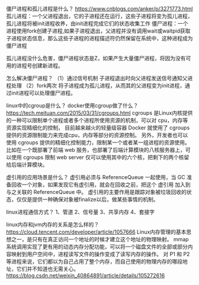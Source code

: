 僵尸进程和孤儿进程是什么？
https://www.cnblogs.com/anker/p/3271773.html
孤儿进程：一个父进程退出，它的子进程还在运行，这些子进程将变为孤儿进程，孤儿进程将被init进程收养，由init进程完成它们的状态收集工作
僵尸进程：一个进程使用fork创建子进程,如果子进程退出，父进程并没有调用wait或waitpid获取子进程状态信息，那么这些子进程的进程描述符仍然保留在系统中，这种进程成为僵尸进程

孤儿进程没什么危害，僵尸进程状态是Z，如果产生大量僵尸进程，将因为没有可用的进程号创建新进程。

怎么解决僵尸进程？
（1）通过信号机制  子进程退出时向父进程发送信号通知父进程处理
（2）fork两次 将子进程成为孤儿进程，从而其的父进程变为init进程，通过init进程可以处理僵尸进程。

linux中的cgroup是什么？ docker使用cgroup做了什么？
https://tech.meituan.com/2015/03/31/cgroups.html
cgroups 是Linux内核提供的一种可以限制单个进程或者多个进程所使用资源的机制，可以对 cpu，内存等资源实现精细化的控制，
目前越来越火的轻量级容器 Docker 就使用了 cgroups 提供的资源限制能力来完成cpu，内存等部分的资源控制。
另外，开发者也可以使用 cgroups 提供的精细化控制能力，限制某一个或者某一组进程的资源使用。
比如在一个既部署了前端 web 服务，也部署了后端计算模块的八核服务器上，可以使用 cgroups 限制 web server 仅可以使用其中的六个核，把剩下的两个核留给后端计算模块。

虚引用的应用场景是什么？
虚引用必须与 ReferenceQueue 一起使用，当 GC 准备回收一个对象，如果发现它有虚引用，就会在回收之前，把这个 虚引用 加入到与之关联的 ReferenceQueue 中。
虚引用的主要作用是跟踪对象被垃圾回收的状态，仅仅是提供一种确保对象被finalize以后，做某些事情的机制。

linux进程通信方式？
1、管道
2、信号量
3、共享内存
4、套接字

linux内存和jvm内存的关系是怎么样的？
https://cloud.tencent.com/developer/article/1057666
Linux内存管理的基本思想之一，是只有在真正访问一个地址的时候才建立这个地址的物理映射。
mmap系统调用实现了更有用的动态内存分配功能，可以将一个磁盘文件的全部或部分内容映射到用户空间中，进程读写文件的操作变成了读写内存的操作。
对 P1 和 P2 等进程来说，它们都以为自己占用了整个内存，而自己使用的物理内存的哪段地址，它们并不知道也无需关心。
https://blog.csdn.net/weixin_40864891/article/details/105272616